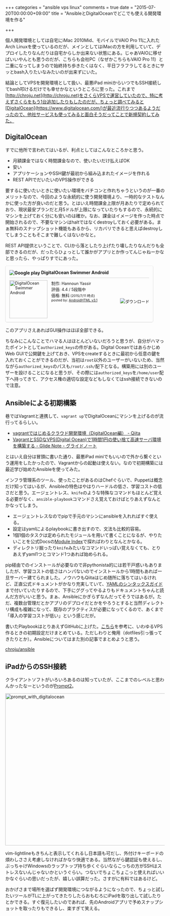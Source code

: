 +++
categories = "ansible vps linux"
comments = true
date = "2015-07-20T00:00:00+09:00"
title = "AnsibleとDigitalOceanでどこでも使える開発環境を作る"

+++

個人開発環境としては自宅にiMac 2010Mid、モバイルでVAIO Pro 11に入れたArch Linuxを使っているのだが、メインとしてはiMacの方を利用していて、デプロイしたりなんだりは自宅からしか出来ない状態にある。じゃあVAIOに移せばいいやんとも思うのだが、こちらも会社PC（なぜかこちらもVAIO Pro 11）と二重になってしまうので始終持ち歩きたくはなく、平日フラフラしてるときにサッとbash入りたいなみたいのが出来ずにいた。

結論としてVPSを開発環境として扱い、最悪iPad miniからいつでもSSH接続してbash叩けるだけでも幸せかなというところに至った。これまで[http://chroju.net](http://chroju.net)をさくらVPSで運営していたので、特に考えずさくらをもう1台追加したりもしたのだが、ちょっと調べてみると[DigitalOcean](https://www.digitalocean.com/)が最近流行りつつあるようだったので、他社サービスも使ってみると面白そうだってことで新規契約してみた。

## DigitalOcean

すでに他所で言われてはいるが、利点としてはこんなところかと思う。

* 月額課金ではなく時間課金なので、使いたいだけ払えばOK
* 安い
* アプリケーションやSSH鍵が最初から組み込まれたイメージを作れる
* REST APIでだいたいのVPS操作ができる

要するに使いたいときに使いたい環境をバチコンと作れちゃうというのが一番のメリットなので、今回のような永続的に使う開発環境より、一時的なテストなんかに使った方が良いのだと思う。とはいえ時間課金上限が月あたりで定められており、現状最安プランだと月5ドルが上限になっていたりもするので、永続的にマシンを上げておく分にも安いのは確か。なお、課金はイメージを作った時点で開始されるので、不要なマシンはhaltではなくdestroyしておく必要がある。まぁ無料のスナップショット機能もあるから、リカバリできると思えばdestroyしてしまうこともそこまで難しくはないかなと。

REST API提供ということで、CLIから落としたり上げたり壊したりなんだりも全部できるのだが、だったらひょっとして誰かがアプリとか作ってんじゃねーかなと思ったら、やっぱりすでにあった。

<div class="bookmarklet bookmarklet-gp" itemscope itemtype="http://schema.org/MobileApplication" style="clear:both;min-height:165px;width:100%;max-width:468px;overflow:hidden;padding:12px;border:1px solid;border-color:#eaeaea #ddd #d0d0d0;-moz-box-sizing:border-box;box-sizing:border-box;border-radius:5px;"><dl class="bookmarklet-gp-info" style="margin:0;"><dt class="bookmarklet-gp-title" style="border-bottom:1px solid;border-color:#eaeaea #ddd #d0d0d0;font-weight:bold;margin:0 0 .5em 0;padding:0 0 .5em 0;"><img alt="Google play" class="favicon" style="vertical-align:middle;border:0;" src="//ssl.gstatic.com/android/market_images/web/favicon.ico" /> <span itemprop="name">DigitalOcean Swimmer Android</span></dt><dd class="bookmarklet-gp-desc" style="font-size:.9em;margin:0;"><div class="bookmarklet-gp-thumb" style="float:left;"><img src="https://lh3.ggpht.com/HXBZyHdspPh5MFgaC-rOXAZIZc8D9uM4KrQsL-gqoB1_9ZuBhthaWYLRoYJYNUY9Ytg=w300" alt="DigitalOcean Swimmer Android" itemprop="image" style="height:120px;width:120px;max-width:100%;vertical-align:middle;border:0;margin:0 1em 0 0;"></div><div class="supplier" itemscope itemtype="http://schema.org/Organization">制作: <span itemprop="name">Hannoun Yassir</span></div><div class="review" itemtype="http://schema.org/AggregateRating" itemscope itemprop="aggregateRating">評価: <span itemprop="ratingValue">4.4</span> / 5段階中</div><div class="price" itemtype="http://schema.org/Offer" itemscope itemprop="offers">価格: <meta itemprop="price" content="0">無料<small> (2015/7/11 時点)</small><br /></div><a href="https://play.google.com/store/apps/details?id=com.yassirh.digitalocean&hl=ja" target="_blank" title="DigitalOcean Swimmer Android" itemprop="url" style="float:right;"><img src="//dl.dropboxusercontent.com/u/540358/ja_generic_rgb_wo_45.png" alt="ダウンロード" style="border:0;display:inline-block;height:auto;vertical-align: middle;"/></a><small>posted by: <a target="_blank" href="http://hayashikejinan.com/?p=818">AndroidHTML v3.1</a></small></dd></dl></div>

このアプリさえあればGUI操作はほぼ全部できる。

ちなみにこんなことでハマる人はほとんどいないだろうと思うが、自分がハマったポイントとして`authorized_keys`の件がある。Digital OceanではあらかじめWeb GUIで公開鍵を上げておき、VPSをcreateするときに最初から任意の鍵を入れておくことができるのだが、当初は`root`以外のユーザーがいないため、当然ながら`authorized_keys`のパスも`/root/.ssh/`配下となる。構築用には別のユーザーを設けることになると思うが、その際には`authorized_keys`を`/home/user`配下へ持ってきて、アクセス権の適切な設定などもしなくてはssh接続できないので注意。

## Ansibleによる初期構築

巷ではVagrantと連携して、`vagrant up`でDigitalOceanにマシンを上げるのが流行ってるらしい。

* [vagrantではじめるクラウド開発環境（DigitalOcean編） - Qiita](http://qiita.com/msykiino/items/d45cab7f520a3288862a)
* [VagrantとSSDなVPS(Digital Ocean)で1時間1円の使い捨て高速サーバ環境を構築する - Glide Note - グライドノート](http://blog.glidenote.com/blog/2013/12/05/digital-ocean-with-vagrant/)

とはいえ自分は冒頭に書いた通り、最悪iPad miniでもいいので外から繋ぐという運用をしたかったので、Vagrantからの起動は使えない。なので初期構築には最近学び始めたAnsibleを使ってみた。

インフラ管理系のツール、使ったことがあるのはChefぐらいで、Puppetは概念だけ知ってはいるが、Ansibleの特色はやはりハードルの低さ、学習コストの低さだと思う。エージェントレス、`knife`のような特殊なコマンドもほとんど覚える必要がなく、`ansible-playbook`コマンドさえ覚えておけばとりあえずなんとかなってしまう。

* エージェントレスなのでpipで手元のマシンにansibleを入れればすぐ使える。
* 設定はyamlによるplaybookに書き出すので、文法も比較的容易。
* 1個1個のタスクは定められたモジュールを用いて書くことになるが、やりたいことを公式Docsの[Module Index](http://docs.ansible.com/modules_by_category.html)で探ればわりとなんとかなる。
* ディレクトリ掘ったり`knife`みたいなコマンドいっぱい覚えなくても、とりあえずyaml1つとコマンド1つあれば始められる。

pip経由でのインストールが必要なので非pythonista的には若干戸惑いもありましたが、学習コストの低さはハンパないのでインストールから1時間もあれば一旦サーバー建てられました。ノウハウもQiitaはじめ随所に落ちてはいるけれど、正直公式ドキュメントがかなり充実していて、[YAMLのシンタックスガイド](http://docs.ansible.com/YAMLSyntax.html)まで付いていたりするので、下手にググってやるよりもドキュメントちゃんと読んだ方がいいと思う。まぁ、Ansibleにかぎらずなんだってそうではあるが。ただ、複数台管理だとかアプリのデプロイだとかをやろうとすると当然ディレクトリ構成も複雑になって、既存のプラクティスが必要になってくるので、あくまで「導入の学習コストが低い」という感じだが。

書いたPlaybookはとりあえずGitHubに上げた。[こちら](http://akiyoko.hatenablog.jp/entry/2013/12/16/020529)を参考に、いわゆるVPS作るときの初期設定だけまとめている。ただしわりと俺用（dotfiles引っ張ってきたりとか）。Ansibleについてはまた別の記事でまとめようと思う。

[chroju/ansible](https://github.com/chroju/ansible)

## iPadからのSSH接続

クライアントソフトがいろいろあるのは知っていたが、ここまでのレベルと思わんかったなーというのが[Prompt2](https://panic.com/jp/prompt/)。

<a data-flickr-embed="true" href="https://www.flickr.com/photos/chroju/19822940536" title="prompt_with_digitalocean"><img src="https://farm1.staticflickr.com/541/19822940536_5f6201ca53_z.jpg" width="640" height="480" alt="prompt_with_digitalocean"></a><script async src="//embedr.flickr.com/assets/client-code.js" charset="utf-8"></script>

vim-lightlineもきちんと表示してくれるし日本語も可だし、外付けキーボードの煩わしささえ考慮しなければかなり快適である。当然ながら鍵認証も使えるし、ぶっちゃけWindowsのラップトップ持ち歩くぐらいならこっちの方がSSHはストレスないんじゃないかというぐらい。つないでちょこちょこっと使えればいいかなぐらいの思いだったが、嬉しい誤算だった。さすがに有料ではあるけど。

おかげさまで場所を選ばず開発環境につながるようになったので、ちょっと試したいツールがTLに上がってきたりしたらおもむろにiPadを取り出して試したりとかできる。すぐ復元したいのであれば、先のAndroidアプリで予めスナップショットを取ったりもできるし、楽すぎて笑える。

